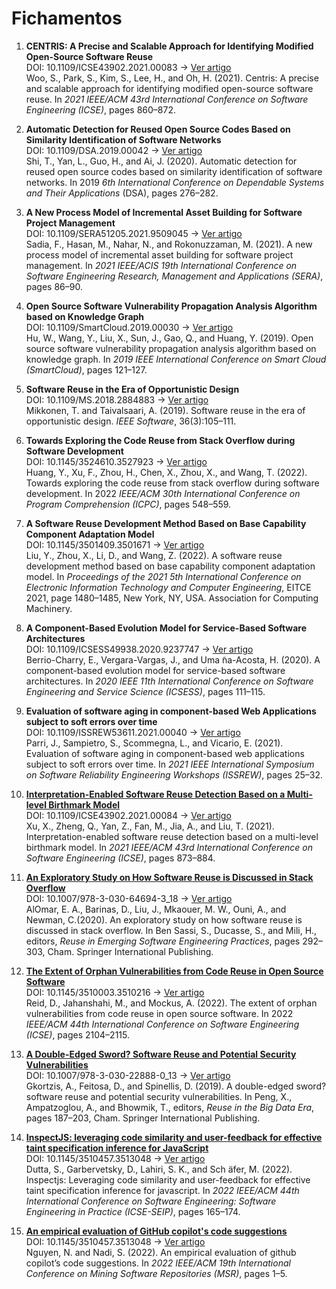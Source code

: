 # Fichamentos


1. **CENTRIS: A Precise and Scalable Approach for Identifying Modified Open-Source Software Reuse**<br/>
DOI: 10.1109/ICSE43902.2021.00083  -> [Ver artigo](https://doi.org/10.1109/ICSE43902.2021.00083)<br/>
Woo, S., Park, S., Kim, S., Lee, H., and Oh, H. (2021). Centris: A precise and scalable approach for identifying modified open-source software reuse. In _2021 IEEE/ACM 43rd International Conference on Software Engineering (ICSE)_, pages 860–872.

2. **Automatic Detection for Reused Open Source Codes Based on Similarity Identification of Software Networks**<br/>
DOI: 10.1109/DSA.2019.00042  -> [Ver artigo](https://doi.org/10.1109/DSA.2019.00042)<br/>
Shi, T., Yan, L., Guo, H., and Ai, J. (2020). Automatic detection for reused open source codes based on similarity identification of software networks. In 2019 _6th International Conference on Dependable Systems and Their Applications_ (DSA), pages 276–282.

3. **A New Process Model of Incremental Asset Building for Software Project Management** <br/>
DOI: 10.1109/SERA51205.2021.9509045  -> [Ver artigo](https://doi.org/10.1109/SERA51205.2021.9509045)<br/>
Sadia, F., Hasan, M., Nahar, N., and Rokonuzzaman, M. (2021). A new process model of incremental asset building for software project management. In _2021 IEEE/ACIS 19th International Conference on Software Engineering Research, Management and Applications (SERA)_, pages 86–90.

4. **Open Source Software Vulnerability Propagation Analysis Algorithm based on Knowledge Graph**<br/>
DOI: 10.1109/SmartCloud.2019.00030  -> [Ver artigo](https://doi.org/10.1109/SmartCloud.2019.00030)<br/>
Hu, W., Wang, Y., Liu, X., Sun, J., Gao, Q., and Huang, Y. (2019). Open source software vulnerability propagation analysis algorithm based on knowledge graph. In _2019 IEEE International Conference on Smart Cloud (SmartCloud)_, pages 121–127.

5. **Software Reuse in the Era of Opportunistic Design**<br/>
DOI: 10.1109/MS.2018.2884883  -> [Ver artigo](https://doi.org/10.1109/MS.2018.2884883)<br/>
Mikkonen, T. and Taivalsaari, A. (2019). Software reuse in the era of opportunistic design. _IEEE Software_, 36(3):105–111.

6. **Towards Exploring the Code Reuse from Stack Overflow during Software Development**<br/>
DOI: 10.1145/3524610.3527923  -> [Ver artigo](https://doi.org/10.1145/3524610.3527923)<br/>
Huang, Y., Xu, F., Zhou, H., Chen, X., Zhou, X., and Wang, T. (2022). Towards exploring the code reuse from stack overflow during software development. In 2022 _IEEE/ACM 30th International Conference on Program Comprehension (ICPC)_, pages 548–559.

7. **A Software Reuse Development Method Based on Base Capability Component Adaptation Model**<br/>
DOI: 10.1145/3501409.3501671  -> [Ver artigo](https://doi.org/10.1145/3501409.3501671)<br/>
Liu, Y., Zhou, X., Li, D., and Wang, Z. (2022). A software reuse development method based on base capability component adaptation model. In _Proceedings of the 2021 5th International Conference on Electronic Information Technology and Computer Engineering_, EITCE 2021, page 1480–1485, New York, NY, USA. Association for Computing Machinery.

8. **A Component-Based Evolution Model for Service-Based Software Architectures** <br/>
DOI: 10.1109/ICSESS49938.2020.9237747  -> [Ver artigo](https://doi.org/10.1109/ICSESS49938.2020.9237747)<br/>
Berrio-Charry, E., Vergara-Vargas, J., and Uma ̃na-Acosta, H. (2020). A component-based evolution model for service-based software architectures. In _2020 IEEE 11th International Conference on Software Engineering and Service Science (ICSESS)_, pages 111–115.

9. **Evaluation of software aging in component-based Web Applications subject to soft errors over time** <br/>
DOI: 10.1109/ISSREW53611.2021.00040  ->  [Ver artigo](https://doi.org/10.1109/ISSREW53611.2021.00040 )<br/>
Parri, J., Sampietro, S., Scommegna, L., and Vicario, E. (2021). Evaluation of software aging in component-based web applications subject to soft errors over time. In _2021 IEEE International Symposium on Software Reliability Engineering Workshops (ISSREW)_, pages 25–32.

10. [**Interpretation-Enabled Software Reuse Detection Based on a Multi-level Birthmark Model**](https://github.com/octaviolage/TCC/blob/master/Fichamentos/Fichamento-ListaBase10.md)<br/>
DOI: 10.1109/ICSE43902.2021.00084  -> [Ver artigo](https://doi.org/10.1109/ICSE43902.2021.00084)<br/>
Xu, X., Zheng, Q., Yan, Z., Fan, M., Jia, A., and Liu, T. (2021). Interpretation-enabled software reuse detection based on a multi-level birthmark model. In _2021 IEEE/ACM 43rd International Conference on Software Engineering (ICSE)_, pages 873–884.

11. [**An Exploratory Study on How Software Reuse is Discussed in Stack Overflow**](https://github.com/octaviolage/TCC/blob/master/Fichamentos/Fichamento-ListaBase11.md)<br/>
DOI: 10.1007/978-3-030-64694-3_18  -> [Ver artigo](https://doi.org/10.1007/978-3-030-64694-3_18)<br/>
AlOmar, E. A., Barinas, D., Liu, J., Mkaouer, M. W., Ouni, A., and Newman, C.(2020). An exploratory study on how software reuse is discussed in stack overflow. In Ben Sassi, S., Ducasse, S., and Mili, H., editors, _Reuse in Emerging Software Engineering Practices_, pages 292–303, Cham. Springer International Publishing.

12. [**The Extent of Orphan Vulnerabilities from Code Reuse in Open Source Software**](https://github.com/octaviolage/TCC/blob/master/Fichamentos/Fichamento-ListaBase12.md)<br/>
DOI: 10.1145/3510003.3510216  -> [Ver artigo](https://doi.org/10.1145/3510003.3510216)<br/>
Reid, D., Jahanshahi, M., and Mockus, A. (2022). The extent of orphan vulnerabilities from code reuse in open source software. In 2022 _IEEE/ACM 44th International Conference on Software Engineering (ICSE)_, pages 2104–2115.

13. [**A Double-Edged Sword? Software Reuse and Potential Security Vulnerabilities**](https://github.com/octaviolage/TCC/blob/master/Fichamentos/Fichamento-ListaBase13.md)<br/>
DOI: 10.1007/978-3-030-22888-0_13  -> [Ver artigo](https://doi.org/10.1007/978-3-030-22888-0_13)<br/>
Gkortzis, A., Feitosa, D., and Spinellis, D. (2019). A double-edged sword? software reuse and potential security vulnerabilities. In Peng, X., Ampatzoglou, A., and Bhowmik, T., editors, _Reuse in the Big Data Era_, pages 187–203, Cham. Springer International Publishing.

14. [**InspectJS: leveraging code similarity and user-feedback for effective taint specification inference for JavaScript**](https://github.com/octaviolage/TCC/blob/master/Fichamentos/Fichamento-ListaBase14.md)<br/>
DOI: 10.1145/3510457.3513048  -> [Ver artigo](https://doi.org/10.1145/3510457.3513048)<br/>
Dutta, S., Garbervetsky, D., Lahiri, S. K., and Sch ̈afer, M. (2022). Inspectjs: Leveraging code similarity and user-feedback for effective taint specification inference for javascript. In _2022 IEEE/ACM 44th International Conference on Software Engineering: Software Engineering in Practice (ICSE-SEIP)_, pages 165–174.

15. [**An empirical evaluation of GitHub copilot's code suggestions**](https://github.com/octaviolage/TCC/blob/master/Fichamentos/Fichamento-ListaBase15.md)<br/>
DOI: 10.1145/3510457.3513048  -> [Ver artigo](https://doi.org/10.1145/3510457.3513048)<br/>
Nguyen, N. and Nadi, S. (2022). An empirical evaluation of github copilot’s code suggestions. In _2022 IEEE/ACM 19th International Conference on Mining Software Repositories (MSR)_, pages 1–5.

